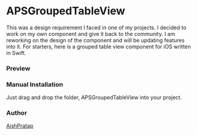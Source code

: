 # APSGroupedTableView

This was a design requirement I faced in one of my projects. I decided to work on my own component and give it back to the community. I am reworking on the design of the component and will be updating features into it. For starters, here is a grouped table view component for iOS written in Swift.

### Preview

[](https://github.com/AishPratap/APSGroupedTableView/blob/master/Screenshots/ScreenShot.png)

### Manual Installation

Just drag and drop the folder, APSGroupedTableView into your project.


### Author

[AishPratap](https://github.com/AishPratap)
